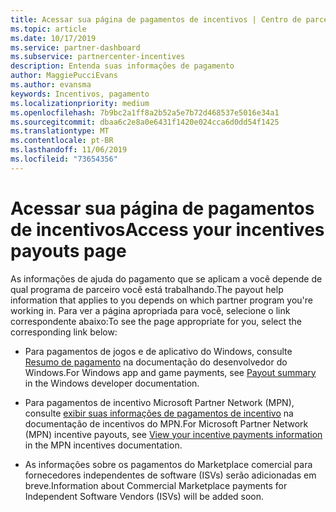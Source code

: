 ```yaml
---
title: Acessar sua página de pagamentos de incentivos | Centro de parceiros
ms.topic: article
ms.date: 10/17/2019
ms.service: partner-dashboard
ms.subservice: partnercenter-incentives
description: Entenda suas informações de pagamento
author: MaggiePucciEvans
ms.author: evansma
keywords: Incentivos, pagamento
ms.localizationpriority: medium
ms.openlocfilehash: 7b9bc2a1ff8a2b52a5e7b72d468537e5016e34a1
ms.sourcegitcommit: dbaa6c2e8a0e6431f1420e024cca6d0dd54f1425
ms.translationtype: MT
ms.contentlocale: pt-BR
ms.lasthandoff: 11/06/2019
ms.locfileid: "73654356"
---
```

# <a name="access-your-incentives-payouts-page"></a><span data-ttu-id="26ef2-104">Acessar sua página de pagamentos de incentivos</span><span class="sxs-lookup"><span data-stu-id="26ef2-104">Access your incentives payouts page</span></span>

<span data-ttu-id="26ef2-105">As informações de ajuda do pagamento que se aplicam a você depende de qual programa de parceiro você está trabalhando.</span><span class="sxs-lookup"><span data-stu-id="26ef2-105">The payout help information that applies to you depends on which partner program you're working in.</span></span> <span data-ttu-id="26ef2-106">Para ver a página apropriada para você, selecione o link correspondente abaixo:</span><span class="sxs-lookup"><span data-stu-id="26ef2-106">To see the page appropriate for you, select the corresponding link below:</span></span>

- <span data-ttu-id="26ef2-107">Para pagamentos de jogos e de aplicativo do Windows, consulte [Resumo de pagamento](https://docs.microsoft.com/windows/uwp/publish/payout-summary) na documentação do desenvolvedor do Windows.</span><span class="sxs-lookup"><span data-stu-id="26ef2-107">For Windows app and game payments, see [Payout summary](https://docs.microsoft.com/windows/uwp/publish/payout-summary) in the Windows developer documentation.</span></span>

- <span data-ttu-id="26ef2-108">Para pagamentos de incentivo Microsoft Partner Network (MPN), consulte [exibir suas informações de pagamentos de incentivo](understand-incentive-payouts.md) na documentação de incentivos do MPN.</span><span class="sxs-lookup"><span data-stu-id="26ef2-108">For Microsoft Partner Network (MPN) incentive payouts, see [View your incentive payments information](understand-incentive-payouts.md) in the MPN incentives documentation.</span></span>

- <span data-ttu-id="26ef2-109">As informações sobre os pagamentos do Marketplace comercial para fornecedores independentes de software (ISVs) serão adicionadas em breve.</span><span class="sxs-lookup"><span data-stu-id="26ef2-109">Information about Commercial Marketplace payments for Independent Software Vendors (ISVs) will be added soon.</span></span>
